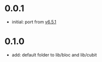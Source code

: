 # 0.0.1

- initial: port from [v6.5.1](https://github.com/felangel/bloc/tree/vscode_bloc-v6.5.1/extensions/vscode)

# 0.1.0

- add: default folder to lib/bloc and lib/cubit
